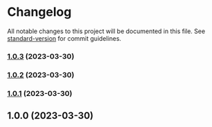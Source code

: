 # Changelog

All notable changes to this project will be documented in this file. See [standard-version](https://github.com/conventional-changelog/standard-version) for commit guidelines.

### [1.0.3](https://github.com/fmedeiros95/nestjs-zoop/compare/v1.0.2...v1.0.3) (2023-03-30)

### [1.0.2](https://github.com/fmedeiros95/nestjs-zoop/compare/v1.0.1...v1.0.2) (2023-03-30)

### [1.0.1](https://github.com/fmedeiros95/nestjs-zoop/compare/v1.0.0...v1.0.1) (2023-03-30)

## 1.0.0 (2023-03-30)
